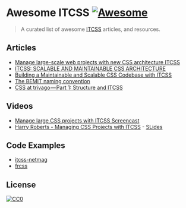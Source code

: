 # Awesome ITCSS [![Awesome](https://cdn.rawgit.com/sindresorhus/awesome/d7305f38d29fed78fa85652e3a63e154dd8e8829/media/badge.svg)](https://github.com/sindresorhus/awesome)

> A curated list of awesome [ITCSS](http://itcss.io/) articles, and resources.

## Articles

- [Manage large-scale web projects with new CSS architecture ITCSS](http://www.creativebloq.com/web-design/manage-large-scale-web-projects-new-css-architecture-itcss-41514731)
- [ITCSS: SCALABLE AND MAINTAINABLE CSS ARCHITECTURE](https://www.xfive.co/blog/itcss-scalable-maintainable-css-architecture/)
- [Building a Maintainable and Scalable CSS Codebase with ITCSS](https://medium.okgrow.com/building-a-maintainable-and-scalable-css-codebase-with-itcss-ceda5b2f495b#.m6l7sx48c)
- [The BEMIT naming convention](http://www.jamesturneronline.net/blog/bemit-naming-convention.html)
- [CSS at trivago — Part 1: Structure and ITCSS](https://medium.com/@pistenprinz/css-at-trivago-part-1-structure-and-itcss-52f63ed557ca#.abr0loev4)

## Videos

- [Manage large CSS projects with ITCSS Screencast](https://www.youtube.com/watch?v=hz76JIU_xB0)
- [Harry Roberts - Managing CSS Projects with ITCSS](https://www.youtube.com/watch?v=1OKZOV-iLj4) - [SLides](https://speakerdeck.com/dafed/managing-css-projects-with-itcss)

## Code Examples

- [itcss-netmag](https://github.com/itcss/itcss-netmag)
- [frcss](https://github.com/csswizardry/frcss)

## License
[![CC0](http://mirrors.creativecommons.org/presskit/buttons/88x31/svg/cc-zero.svg)](https://creativecommons.org/publicdomain/zero/1.0/)